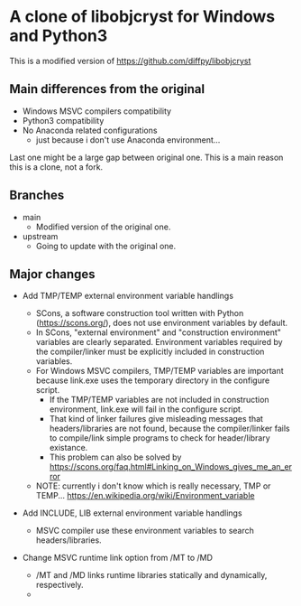 # A clone of libobjcryst for Windows and Python3
This is a modified version of https://github.com/diffpy/libobjcryst

## Main differences from the original
- Windows MSVC compilers compatibility
- Python3 compatibility
- No Anaconda related configurations
  - just because i don't use Anaconda environment...

Last one might be a large gap between original one.
This is a main reason this is a clone, not a fork.

## Branches
- main
  - Modified version of the original one.
- upstream
  - Going to update with the original one.

## Major changes
- Add TMP/TEMP external environment variable handlings
  - SCons, a software construction tool written with Python (https://scons.org/),
    does not use environment variables by default.
  - In SCons, "external environment" and "construction environment" variables are clearly separated.
    Environment variables required by the compiler/linker must be explicitly included in construction variables.
  - For Windows MSVC compilers, TMP/TEMP variables are important
    because link.exe uses the temporary directory in the configure script.
    - If the TMP/TEMP variables are not included in construction environment,
    link.exe will fail in the configure script.
    - That kind of linker failures give misleading messages that headers/libraries are not found,
      because the compiler/linker fails to compile/link simple programs to check for header/library existance.
    - This problem can also be solved by https://scons.org/faq.html#Linking_on_Windows_gives_me_an_error
  - NOTE: currently i don't know which is really necessary, TMP or TEMP...
    https://en.wikipedia.org/wiki/Environment_variable

- Add INCLUDE, LIB external environment variable handlings
  - MSVC compiler use these environment variables to search headers/libraries.

- Change MSVC runtime link option from /MT to /MD
  - /MT and /MD links runtime libraries statically and dynamically, respectively.
  - 